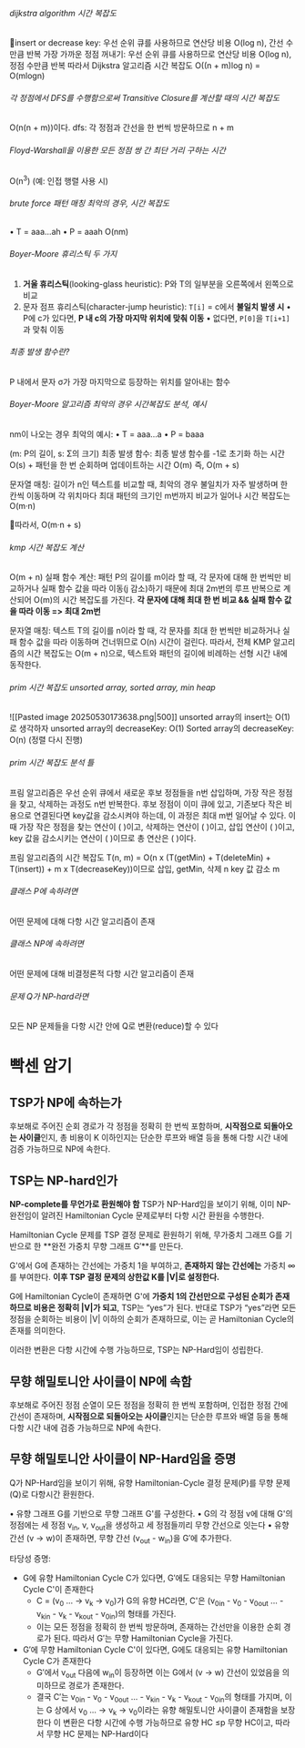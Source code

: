 ###### dijkstra algorithm 시간 복잡도
insert or decrease key: 우선 순위 큐를 사용하므로 연산당 비용 O(log n), 간선 수만큼 반복
가장 가까운 정점 꺼내기: 우선 순위 큐를 사용하므로 연산당 비용 O(log n), 정점 수만큼 반복
	따라서 Dijkstra 알고리즘 시간 복잡도 O((n + m)log n) = O(mlogn)
###### 각 정점에서 DFS를 수행함으로써 Transitive Closure를 계산할 때의 시간 복잡도
O(n(n + m))이다.
dfs: 각 정점과 간선을 한 번씩 방문하므로 n + m
###### Floyd-Warshall을 이용한 모든 정점 쌍 간 최단 거리 구하는 시간
O(n<sup>3</sup>) (예: 인접 행렬 사용 시)
###### brute force 패턴 매칭 최악의 경우, 시간 복잡도
•	T = aaa…ah
•	P = aaah
 O(nm)
###### Boyer-Moore 휴리스틱 두 가지
1.	**거울 휴리스틱**(looking-glass heuristic): P와 T의 일부분을 오른쪽에서 왼쪽으로 비교
2.	문자 점프 휴리스틱(character-jump heuristic): `T[i]` = c에서 **불일치 발생 시**
	•	P에 c가 있다면, **P 내 c의 가장 마지막 위치에 맞춰 이동**
	•	없다면, `P[0]`을 `T[i+1]`과 맞춰 이동
###### 최종 발생 함수란?
P 내에서 문자 σ가 가장 마지막으로 등장하는 위치를 알아내는 함수
###### Boyer-Moore 알고리즘 최악의 경우 시간복잡도 분석, 예시
nm이 나오는 경우 최악의 예시:
•	T = aaa…a
•	P = baaa

(m: P의 길이, s: Σ의 크기)
최종 발생 함수: 최종 발생 함수를 -1로 초기화 하는 시간 O(s) + 패턴을 한 번 순회하며 업데이트하는 시간 O(m) 즉, O(m + s)

문자열 매칭: 길이가 n인 텍스트를 비교할 때, 최악의 경우 불일치가 자주 발생하며 한 칸씩 이동하며 각 위치마다 최대 패턴의 크기인 m번까지 비교가 일어나 시간 복잡도는 O(m·n)

따라서, O(m·n + s)
###### kmp 시간 복잡도 계산
O(m + n)
실패 함수 계산: 패턴 P의 길이를 m이라 할 때, 각 문자에 대해 한 번씩만 비교하거나 실패 함수 값을 따라 이동(j 감소)하기 때문에 최대 2m번의 루프 반복으로 계산되어 O(m)의 시간 복잡도를 가진다.
**각 문자에 대해 최대 한 번 비교 && 실패 함수 값을 따라 이동 => 최대 2m번**

문자열 매칭: 텍스트 T의 길이를 n이라 할 때, 각 문자를 최대 한 번씩만 비교하거나 실패 함수 값을 따라 이동하며 건너뛰므로 O(n) 시간이 걸린다.
따라서, 전체 KMP 알고리즘의 시간 복잡도는 O(m + n)으로, 텍스트와 패턴의 길이에 비례하는 선형 시간 내에 동작한다.
###### prim 시간 복잡도 unsorted array, sorted array, min heap
![[Pasted image 20250530173638.png|500]]
unsorted array의 insert는 O(1)로 생각하자
unsorted array의 decreaseKey: O(1)
Sorted array의 decreaseKey: O(n) (정렬 다시 진행)
###### prim 시간 복잡도 분석 틀
프림 알고리즘은 우선 순위 큐에서 새로운 후보 정점들을 n번 삽입하며, 가장 작은 정점을 찾고, 삭제하는 과정도 n번 반복한다.
후보 정점이 이미 큐에 있고, 기존보다 작은 비용으로 연결된다면 key값을 감소시켜야 하는데, 이 과정은 최대 m번 일어날 수 있다.
이 때 가장 작은 정점을 찾는 연산이 (  )이고, 삭제하는 연산이 (  )이고, 삽입 연산이 (  )이고, key 값을 감소시키는 연산이 (  )이므로 총 연산은 (  )이다.

프림 알고리즘의 시간 복잡도 T(n, m) = O(n x (T(getMin) + T(deleteMin) + T(insert)) + m x T(decreaseKey))이므로
삽입, getMin, 삭제 n
key 값 감소 m
###### 클래스 P에 속하려면
어떤 문제에 대해 다항 시간 알고리즘이 존재
###### 클래스 NP에 속하려면
어떤 문제에 대해 비결정론적 다항 시간 알고리즘이 존재
###### 문제 Q가 NP-hard라면
모든 NP 문제들을 다항 시간 안에 Q로 변환(reduce)할 수 있다

# 빡센 암기
## TSP가 NP에 속하는가
후보해로 주어진 순회 경로가 각 정점을 정확히 한 번씩 포함하며, **시작점으로 되돌아오는 사이클**인지, 총 비용이 K 이하인지는 단순한 루프와 배열 등을 통해 다항 시간 내에 검증 가능하므로 NP에 속한다.
## TSP는 NP-hard인가
**NP-complete를 무언가로 환원해야 함**
TSP가 NP-Hard임을 보이기 위해, 이미 NP-완전임이 알려진 Hamiltonian Cycle 문제로부터 다항 시간 환원을 수행한다. 

Hamiltonian Cycle 문제를 TSP 결정 문제로 환원하기 위해, 무가중치 그래프 G를 기반으로 한 **완전 가중치 무향 그래프 G′**를 만든다.

G'에서 G에 존재하는 간선에는 가중치 1을 부여하고, **존재하지 않는 간선에는** 가중치 ∞를 부여한다.
**이후 TSP 결정 문제의 상한값 K를 |V|로 설정한다.**

G에 Hamiltonian Cycle이 존재하면 G'에 **가중치 1의 간선만으로 구성된 순회가 존재하므로 비용은 정확히 |V|가 되고**, TSP는 “yes”가 된다. 반대로 TSP가 “yes”라면 모든 정점을 순회하는 비용이 |V| 이하의 순회가 존재하므로, 이는 곧 Hamiltonian Cycle의 존재를 의미한다.

이러한 변환은 다항 시간에 수행 가능하므로, TSP는 NP-Hard임이 성립한다.
## 무향 해밀토니안 사이클이 NP에 속함
후보해로 주어진 정점 순열이 모든 정점을 정확히 한 번씩 포함하며, 인접한 정점 간에 간선이 존재하며, **시작점으로 되돌아오는 사이클**인지는 단순한 루프와 배열 등을 통해 다항 시간 내에 검증 가능하므로 NP에 속한다.
## 무향 해밀토니안 사이클이 NP-Hard임을 증명
Q가 NP-Hard임을 보이기 위해, 유향 Hamiltonian-Cycle 결정 문제(P)를 무향 문제(Q)로 다항시간 환원한다.

•	유향 그래프 G를 기반으로 무향 그래프 G'를 구성한다.
•	G의 각 정점 v에 대해 G'의 정점에는 세 정점 v<sub>in</sub>, v, v<sub>out</sub>을 생성하고 세 정점들끼리 무향 간선으로 잇는다
•	유향 간선 (v → w)이 존재하면, 무향 간선 (v<sub>out</sub> - w<sub>in</sub>)을 G′에 추가한다.

타당성 증명:
- G에 유향 Hamiltonian Cycle C가 있다면, G′에도 대응되는 무향 Hamiltonian Cycle C'이 존재한다
	- C = (v<sub>0</sub>  ... → v<sub>k</sub> → v<sub>0</sub>)가 G의 유향 HC라면, C'은 (v<sub>0in</sub> - v<sub>0</sub> - v<sub>0out</sub> ... - v<sub>kin</sub> - v<sub>k</sub> - v<sub>kout</sub> - v<sub>0in</sub>)의 형태를 가진다. 
	- 이는 모든 정점을 정확히 한 번씩 방문하며, 존재하는 간선만을 이용한 순회 경로가 된다. 
	  따라서 G′는 무향 Hamiltonian Cycle을 가진다.
- G′에 무향 Hamiltonian Cycle C'이 있다면, G에도 대응되는 유향 Hamiltonian Cycle C가 존재한다
	- G′에서 v<sub>out</sub> 다음에 w<sub>in</sub>이 등장하면 이는 G에서 (v → w) 간선이 있었음을 의미하므로 경로가 존재한다.
	- 결국 C′는 v<sub>0in</sub> - v<sub>0</sub> - v<sub>0out</sub> ... - v<sub>kin</sub> - v<sub>k</sub> - v<sub>kout</sub> - v<sub>0in</sub>의 형태를 가지며, 
	  이는 G 상에서 v<sub>0</sub>  ... → v<sub>k</sub> → v<sub>0</sub>이라는 유향 해밀토니안 사이클이 존재함을 보장한다
이 변환은 다항 시간에 수행 가능하므로 유향 HC ≤p 무향 HC이고, 따라서 무향 HC 문제는 NP-Hard이다
